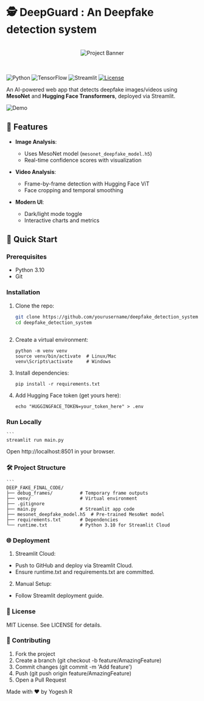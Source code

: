 # 🕵️ DeepGuard : An Deepfake detection system

<div align="center">
  <br />
      <img src="face-recognition-personal-identification-collage.jpg" alt="Project Banner">
      <br />
  <br />
  <br />
</div>

![Python](https://img.shields.io/badge/Python-3.10-blue)
![TensorFlow](https://img.shields.io/badge/TensorFlow-2.10-orange)
![Streamlit](https://img.shields.io/badge/Streamlit-1.45-red)
[![License](https://img.shields.io/badge/License-MIT-green)](LICENSE)

An AI-powered web app that detects deepfake images/videos using **MesoNet** and **Hugging Face Transformers**, deployed via Streamlit.

![Demo](https://deepguard-g8tg.onrender.com/)

## 🌟 Features

- **Image Analysis**:  
  - Uses MesoNet model (`mesonet_deepfake_model.h5`)  
  - Real-time confidence scores with visualization  

- **Video Analysis**:  
  - Frame-by-frame detection with Hugging Face ViT  
  - Face cropping and temporal smoothing  

- **Modern UI**:  
  - Dark/light mode toggle  
  - Interactive charts and metrics  

## 🚀 Quick Start

### Prerequisites
- Python 3.10
- Git

### Installation
1. Clone the repo:
   ```bash
   git clone https://github.com/yourusername/deepfake_detection_system.git
   cd deepfake_detection_system
  
2. Create a virtual environment:
   ```
   python -m venv venv
   source venv/bin/activate  # Linux/Mac
   venv\Scripts\activate     # Windows
3. Install dependencies:
   ```
   pip install -r requirements.txt

4. Add Hugging Face token (get yours here):
   ```
   echo "HUGGINGFACE_TOKEN=your_token_here" > .env

### Run Locally
    ```
    streamlit run main.py
Open http://localhost:8501 in your browser.

### 🛠️ Project Structure
    ```
    DEEP_FAKE_FINAL_CODE/
    ├── debug_frames/          # Temporary frame outputs
    ├── venv/                  # Virtual environment
    ├── .gitignore
    ├── main.py                # Streamlit app code
    ├── mesonet_deepfake_model.h5  # Pre-trained MesoNet model
    ├── requirements.txt       # Dependencies
    └── runtime.txt            # Python 3.10 for Streamlit Cloud

### 🌐 Deployment
1. Streamlit Cloud:
  - Push to GitHub and deploy via Streamlit Cloud.
  - Ensure runtime.txt and requirements.txt are committed.
2. Manual Setup:
  - Follow Streamlit deployment guide.

### 📜 License
MIT License. See LICENSE for details.

### 🤝 Contributing
1. Fork the project
2. Create a branch (git checkout -b feature/AmazingFeature)
3. Commit changes (git commit -m 'Add feature')
4. Push (git push origin feature/AmazingFeature)
5. Open a Pull Request

Made with ❤️ by Yogesh R

